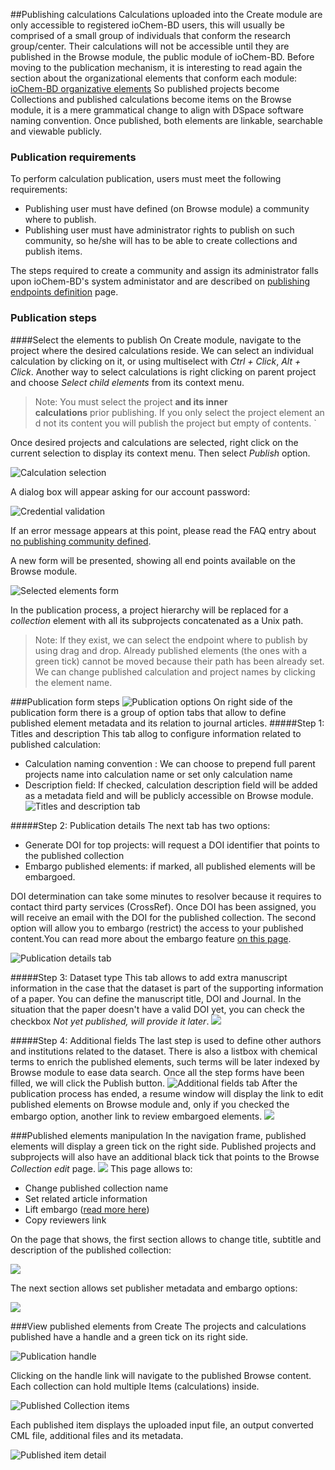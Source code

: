 ##Publishing calculations
Calculations uploaded into the Create module are only accessible to registered ioChem-BD users, this will usually be comprised of a small group of individuals that conform the research group/center. Their calculations will not be accessible until they are published in the Browse module, the public module of ioChem-BD.
Before moving to the publication mechanism, it is interesting to read again the section about the organizational elements that conform each module: [ioChem-BD organizative elements](/Basic_introduction_to_ioChem-BD_software#modular "wikilink")
So published projects become Collections and published calculations become items on the Browse module, it is a mere grammatical change to align with DSpace software naming convention. Once published, both elements are linkable, searchable and viewable publicly.

### Publication requirements
To perform calculation publication, users must meet the following requirements:
   * Publishing user must have defined (on Browse module) a community where to publish.
   * Publishing user must have administrator rights to publish on such community, so he/she will has to be able to create collections and publish items.

The steps required to create a community and assign its administrator falls upon ioChem-BD's system administator and are described on [publishing endpoints definition](/Publishing_endpoints_definition "wikilink") page.

<span id="publicationSteps"></span>
### Publication steps

####Select the elements to publish
On Create module, navigate to the project where the desired calculations reside. We can select an individual calculation by clicking on it, or using multiselect with *Ctrl + Click*, *Alt + Click*. Another way to select calculations is right clicking on parent project and choose *Select child elements* from its context menu.

> Note: You must select the project **and its inner calculations** prior publishing. If you only select the project element and not its content you will publish the project but empty of contents. `

Once desired projects and calculations are selected, right click on the current selection to display its context menu. Then select *Publish* option.

![Calculation selection](/images/CreatePublishSelection1.png) 

A dialog box will appear asking for our account password: 

![Credential validation](/images/CreatePublishCredentials.png)

If an error message appears at this point, please read the FAQ entry about [no publishing community defined](/FAQ#nopublishingcommunity).

A new form will be presented, showing all end points available on the Browse module.

![Selected elements form](/images/CreatePublishSetEndpoint1.png)

In the publication process, a project hierarchy will be replaced for a *collection* element with all its subprojects concatenated as a Unix path.

> Note: If they exist, we can select the endpoint where to publish by using drag and drop. Already published elements (the ones with a green tick) cannot be moved because their path has been already set. We can change published calculation and project names by clicking the element name.

###Publication form steps
![Publication options](/images/PublicationOptions.png "wikilink")
On right side of the publication form there is a group of option tabs that allow to define published element metadata and its relation to journal articles.
#####Step 1: Titles and description
This tab allog to configure information related to published calculation:
   * Calculation naming convention : We can choose to prepend full parent projects name into calculation name or set only calculation name
   * Description field: If checked, calculation description field will be added as a metadata field and will be publicly accessible on Browse module.
![Titles and description tab](/images/PublicationOptions1.png) 

<span id="doiembargo"></span>
#####Step 2: Publication details
The next tab has two options:
   * Generate DOI for top projects: will request a DOI identifier that points to the published collection
   * Embargo published elements: if marked, all published elements will be embargoed.

DOI determination can take some minutes to resolver because it requires to contact third party services (CrossRef). Once DOI has been assigned, you will receive an email with the DOI for the published collection.
The second option will allow you to embargo (restrict) the access to your published content.You can read more about the embargo feature [on this page](/Calculation_embargo "wikilink"). 

![Publication details tab](/images/PublicationOptions2.png)

#####Step 3: Dataset type
This tab allows to add extra manuscript information in the case that the dataset is part of the supporting information of a paper.
You can define the manuscript title, DOI and Journal. In the situation that the paper doesn't have a valid DOI yet, you can check the checkbox *Not yet published, will provide it later*. 
![](/images/PublicationOptions3.png)

#####Step 4: Additional fields
The last step is used to define other authors and institutions related to the dataset. There is also a listbox with chemical terms to enrich the published elements, such terms will be later indexed by Browse module to ease data search.
Once all the step forms have been filled, we will click the Publish button. 
![Additional fields tab](/images/PublicationOptions4.png) 
After the publication process has ended, a resume window will display the link to edit published elements on Browse module and, only if you checked the embargo option, another link to review embargoed elements. 
![](/images/PublicationResume.png) 

<span id="editCollection"></span>
###Published elements manipulation
In the navigation frame, published elements will display a green tick on the right side.
Published projects and subprojects will also have an additional black tick that points to the Browse *Collection edit* page. 
![](/images/EditPublishedElement.png) This page allows to:
   * Change published collection name
   * Set related article information
   * Lift embargo ([read more here](/Calculation_embargo "wikilink"))
   * Copy reviewers link

On the  page that shows, the first section allows to change title, subtitle and description of the published collection:

![](/images/EditCollection.png)

The next section allows set publisher metadata and embargo options:

![](/images/EditCollection2.png)

###View published elements from Create
The projects and calculations published have a handle and a green tick on its right side. 

![Publication handle](/images/CreatePublishHandle.png)

Clicking on the handle link will navigate to the published Browse content. Each collection can hold multiple Items (calculations) inside. 

![Published Collection items](/images/BrowsePublishedElementsDetail.png) 

Each published item displays the uploaded input file, an output converted CML file, additional files and its metadata. 

![Published item detail](/images/BrowsePublishedElementsDetailItem.png "wikilink")